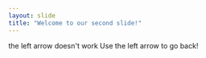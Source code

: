 ```yaml
---
layout: slide
title: "Welcome to our second slide!"
---
```

the left arrow doesn't work
Use the left arrow to go back!
